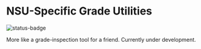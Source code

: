 # NSU-Specific Grade Utilities

![status-badge](https://img.shields.io/badge/status-under_development-yellow.svg)

More like a grade-inspection tool for a friend. Currently under development.
